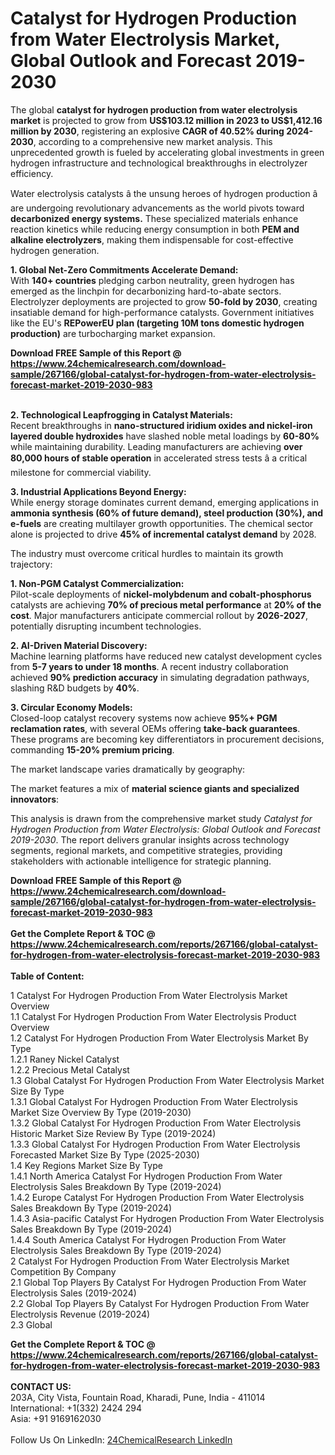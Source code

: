 <h1>Catalyst for Hydrogen Production from Water Electrolysis Market, Global Outlook and Forecast 2019-2030</h1><p>The global <strong>catalyst for hydrogen production from water electrolysis market</strong> is projected to grow from <strong>US$103.12 million in 2023 to US$1,412.16 million by 2030</strong>, registering an explosive <strong>CAGR of 40.52% during 2024-2030</strong>, according to a comprehensive new market analysis. This unprecedented growth is fueled by accelerating global investments in green hydrogen infrastructure and technological breakthroughs in electrolyzer efficiency.</p><p>Water electrolysis catalysts â the unsung heroes of hydrogen production â are undergoing revolutionary advancements as the world pivots toward <strong>decarbonized energy systems.</strong> These specialized materials enhance reaction kinetics while reducing energy consumption in both <strong>PEM and alkaline electrolyzers</strong>, making them indispensable for cost-effective hydrogen generation.</p><p><strong>1. Global Net-Zero Commitments Accelerate Demand:</strong><br>
With <strong>140+ countries</strong> pledging carbon neutrality, green hydrogen has emerged as the linchpin for decarbonizing hard-to-abate sectors. Electrolyzer deployments are projected to grow <strong>50-fold by 2030</strong>, creating insatiable demand for high-performance catalysts. Government initiatives like the EU's <strong>REPowerEU plan (targeting 10M tons domestic hydrogen production)</strong> are turbocharging market expansion.</p><div><b>Download FREE Sample of this Report @ 
            <a href="https://www.24chemicalresearch.com/download-sample/267166/global-catalyst-for-hydrogen-from-water-electrolysis-forecast-market-2019-2030-983">
            https://www.24chemicalresearch.com/download-sample/267166/global-catalyst-for-hydrogen-from-water-electrolysis-forecast-market-2019-2030-983</a></b></div><br><p><strong>2. Technological Leapfrogging in Catalyst Materials:</strong><br>
Recent breakthroughs in <strong>nano-structured iridium oxides and nickel-iron layered double hydroxides</strong> have slashed noble metal loadings by <strong>60-80%</strong> while maintaining durability. Leading manufacturers are achieving <strong>over 80,000 hours of stable operation</strong> in accelerated stress tests â a critical milestone for commercial viability.</p><p><strong>3. Industrial Applications Beyond Energy:</strong><br>
While energy storage dominates current demand, emerging applications in <strong>ammonia synthesis (60% of future demand), steel production (30%), and e-fuels</strong> are creating multilayer growth opportunities. The chemical sector alone is projected to drive <strong>45% of incremental catalyst demand</strong> by 2028.</p><p>The industry must overcome critical hurdles to maintain its growth trajectory:</p><p><strong>1. Non-PGM Catalyst Commercialization:</strong><br>
Pilot-scale deployments of <strong>nickel-molybdenum and cobalt-phosphorus</strong> catalysts are achieving <strong>70% of precious metal performance</strong> at <strong>20% of the cost</strong>. Major manufacturers anticipate commercial rollout by <strong>2026-2027</strong>, potentially disrupting incumbent technologies.</p><p><strong>2. AI-Driven Material Discovery:</strong><br>
Machine learning platforms have reduced new catalyst development cycles from <strong>5-7 years to under 18 months</strong>. A recent industry collaboration achieved <strong>90% prediction accuracy</strong> in simulating degradation pathways, slashing R&amp;D budgets by <strong>40%</strong>.</p><p><strong>3. Circular Economy Models:</strong><br>
Closed-loop catalyst recovery systems now achieve <strong>95%+ PGM reclamation rates</strong>, with several OEMs offering <strong>take-back guarantees</strong>. These programs are becoming key differentiators in procurement decisions, commanding <strong>15-20% premium pricing</strong>.</p><p>The market landscape varies dramatically by geography:</p><p>The market features a mix of <strong>material science giants and specialized innovators</strong>:</p><p>This analysis is drawn from the comprehensive market study <em>Catalyst for Hydrogen Production from Water Electrolysis: Global Outlook and Forecast 2019-2030</em>. The report delivers granular insights across technology segments, regional markets, and competitive strategies, providing stakeholders with actionable intelligence for strategic planning.</p><div><b>Download FREE Sample of this Report @ 
            <a href="https://www.24chemicalresearch.com/download-sample/267166/global-catalyst-for-hydrogen-from-water-electrolysis-forecast-market-2019-2030-983">
            https://www.24chemicalresearch.com/download-sample/267166/global-catalyst-for-hydrogen-from-water-electrolysis-forecast-market-2019-2030-983</a></b></div><br><div><b>Get the Complete Report & TOC @ 
            <a href="https://www.24chemicalresearch.com/reports/267166/global-catalyst-for-hydrogen-from-water-electrolysis-forecast-market-2019-2030-983">
            https://www.24chemicalresearch.com/reports/267166/global-catalyst-for-hydrogen-from-water-electrolysis-forecast-market-2019-2030-983</a></b></div><br>
            <b>Table of Content:</b><p>1 Catalyst For Hydrogen Production From Water Electrolysis Market Overview<br />
1.1 Catalyst For Hydrogen Production From Water Electrolysis Product Overview<br />
1.2 Catalyst For Hydrogen Production From Water Electrolysis Market By Type<br />
1.2.1 Raney Nickel Catalyst<br />
1.2.2 Precious Metal Catalyst<br />
1.3 Global Catalyst For Hydrogen Production From Water Electrolysis Market Size By Type<br />
1.3.1 Global Catalyst For Hydrogen Production From Water Electrolysis Market Size Overview By Type (2019-2030)<br />
1.3.2 Global Catalyst For Hydrogen Production From Water Electrolysis Historic Market Size Review By Type (2019-2024)<br />
1.3.3 Global Catalyst For Hydrogen Production From Water Electrolysis Forecasted Market Size By Type (2025-2030)<br />
1.4 Key Regions Market Size By Type<br />
1.4.1 North America Catalyst For Hydrogen Production From Water Electrolysis Sales Breakdown By Type (2019-2024)<br />
1.4.2 Europe Catalyst For Hydrogen Production From Water Electrolysis Sales Breakdown By Type (2019-2024)<br />
1.4.3 Asia-pacific Catalyst For Hydrogen Production From Water Electrolysis Sales Breakdown By Type (2019-2024)<br />
1.4.4 South America Catalyst For Hydrogen Production From Water Electrolysis Sales Breakdown By Type (2019-2024)<br />
2 Catalyst For Hydrogen Production From Water Electrolysis Market Competition By Company<br />
2.1 Global Top Players By Catalyst For Hydrogen Production From Water Electrolysis Sales (2019-2024)<br />
2.2 Global Top Players By Catalyst For Hydrogen Production From Water Electrolysis Revenue (2019-2024)<br />
2.3 Global</p><div><b>Get the Complete Report & TOC @ 
            <a href="https://www.24chemicalresearch.com/reports/267166/global-catalyst-for-hydrogen-from-water-electrolysis-forecast-market-2019-2030-983">
            https://www.24chemicalresearch.com/reports/267166/global-catalyst-for-hydrogen-from-water-electrolysis-forecast-market-2019-2030-983</a></b></div><br><b>CONTACT US:</b><br>
            203A, City Vista, Fountain Road, Kharadi, Pune, India - 411014<br>
            International: +1(332) 2424 294<br>
            Asia: +91 9169162030 <br><br>
            Follow Us On LinkedIn: <a href="https://www.linkedin.com/company/24chemicalresearch/">24ChemicalResearch LinkedIn</a>
